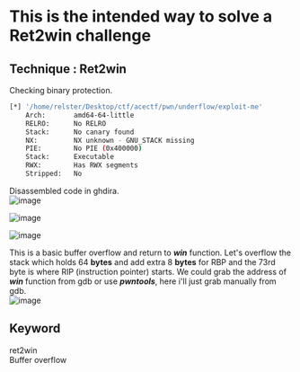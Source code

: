 # This is the intended way to solve a Ret2win challenge

## Technique : Ret2win

Checking binary protection.
```bash
[*] '/home/relster/Desktop/ctf/acectf/pwn/underflow/exploit-me'
    Arch:       amd64-64-little
    RELRO:      No RELRO
    Stack:      No canary found
    NX:         NX unknown - GNU_STACK missing
    PIE:        No PIE (0x400000)
    Stack:      Executable
    RWX:        Has RWX segments
    Stripped:   No
```

Disassembled code in ghdira. \
![image](https://github.com/user-attachments/assets/36abedb6-6e18-420f-9c53-5da615c38c3a)

![image](https://github.com/user-attachments/assets/0a01f11d-d6bf-4cb3-93aa-2c89da866c41)

![image](https://github.com/user-attachments/assets/8b459c9e-032d-420f-80ef-e2887b4a184e)


This is a basic buffer overflow and return to _**win**_ function. Let's overflow the stack which holds 64 **bytes** and add extra 8 **bytes** for RBP and the 73rd byte is where RIP (instruction pointer) starts.
We could grab the address of _**win**_ function from gdb or use _**pwntools**_, here i'll just grab manually from gdb. \
![image](https://github.com/user-attachments/assets/52e5e395-0959-42fd-8664-ab6ef3663f6d)

## Keyword
ret2win \
Buffer overflow 
